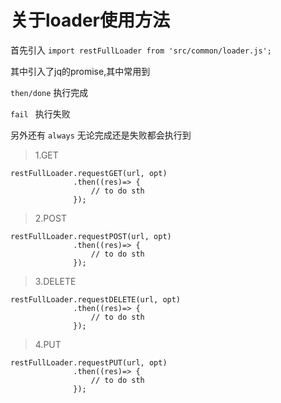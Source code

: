 # 关于loader使用方法

首先引入 `import restFullLoader from 'src/common/loader.js';`

其中引入了jq的promise,其中常用到

`then/done` 执行完成

`fail ` 执行失败

另外还有 `always` 无论完成还是失败都会执行到

> 1.GET

```
restFullLoader.requestGET(url, opt)
              .then((res)=> {
                  // to do sth
              });
```

> 2.POST

```
restFullLoader.requestPOST(url, opt)
              .then((res)=> {
                  // to do sth
              });
```

> 3.DELETE

```
restFullLoader.requestDELETE(url, opt)
              .then((res)=> {
                  // to do sth
              });
```

> 4.PUT

```
restFullLoader.requestPUT(url, opt)
              .then((res)=> {
                  // to do sth
              });
```

